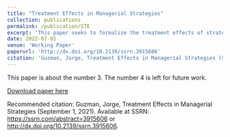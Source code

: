 ```yaml
---
title: "Treatment Effects in Managerial Strategies"
collection: publications
permalink: /publication/STE
excerpt: 'This paper seeks to formalize the treatment effects of strategic choices under the Rubin Causal Model.'
date: 2022-07-01
venue: 'Working Paper'
paperurl: 'http://dx.doi.org/10.2139/ssrn.3915606'
citation: 'Guzman, Jorge, Treatment Effects in Managerial Strategies (September 1, 2021). Available at SSRN: https://ssrn.com/abstract=3915606 or http://dx.doi.org/10.2139/ssrn.3915606'
---
```

This paper is about the number 3. The number 4 is left for future work.

[Download paper here](http://dx.doi.org/10.2139/ssrn.3915606)

Recommended citation: Guzman, Jorge, Treatment Effects in Managerial Strategies (September 1, 2021). Available at SSRN: https://ssrn.com/abstract=3915606 or http://dx.doi.org/10.2139/ssrn.3915606.
